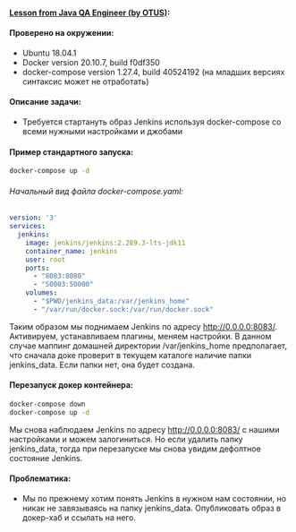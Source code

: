 #### [Lesson from Java QA Engineer (by OTUS)][link]:
#### Проверено на окружении:
- Ubuntu 18.04.1
- Docker version 20.10.7, build f0df350
- docker-compose version 1.27.4, build 40524192  (на младших версиях синтаксис может не отработать)

#### Описание задачи:
- Требуется стартануть образ Jenkins используя docker-compose со всеми нужными настройками и джобами

#### Пример стандартного запуска:
```bash
docker-compose up -d
```
###### Начальный вид файла docker-compose.yaml:
```yaml
version: '3'
services:
  jenkins:
    image: jenkins/jenkins:2.289.3-lts-jdk11
    container_name: jenkins
    user: root
    ports:
      - "8083:8080"
      - "50003:50000"
    volumes:
      - "$PWD/jenkins_data:/var/jenkins_home"
      - "/var/run/docker.sock:/var/run/docker.sock"
```
Таким образом мы поднимаем Jenkins по адресу http://0.0.0.0:8083/. Активируем, устанавливаем плагины, меняем настройки.
В данном случае маппинг домашней директории /var/jenkins_home предполагает, что сначала доке проверит в текущем каталоге наличие папки jenkins_data.
Если папки нет, она будет создана.

#### Перезапуск докер контейнера:
```bash
docker-compose down
docker-compose up -d
```
Мы снова наблюдаем Jenkins по адресу http://0.0.0.0:8083/ с нашими настройками и можем залогиниться. Но если удалить папку jenkins_data, тогда при перезапуске мы снова увидим дефолтное состояние Jenkins. 

#### Проблематика:
- Мы по прежнему хотим понять Jenkins в нужном нам состоянии, но никак не завязываясь на папку jenkins_data. Опубликовать образ в докер-хаб и ссылать на него.




[//]: # (These are reference links used in the body of this note and get stripped out when the markdown processor does its job. There is no need to format nicely because it shouldn't be seen. Thanks SO - http://stackoverflow.com/questions/4823468/store-comments-in-markdown-syntax)

[link]: <https://otus.ru/learning/102096/>
[Jenkins-docker-compose]: <https://adamtheautomator.com/jenkins-docker/>
[ngrok-docker-compose]: <https://github.com/shkoliar/docker-ngrok>
